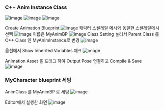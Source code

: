 ### C++ Anim Instance Class
![image](https://user-images.githubusercontent.com/29656900/183334501-cbdadaf3-16ad-4c01-9c94-36ac08d216df.png)
![image](https://user-images.githubusercontent.com/29656900/183334598-014071fe-7a05-4d9e-8f2e-259e90e55139.png)
![image](https://user-images.githubusercontent.com/29656900/183334630-566c0738-8469-45d4-b6ba-6a8ff1c769fb.png)



Create Animation Blueprint 
![image](https://user-images.githubusercontent.com/29656900/183333625-03370f01-697c-4191-8f4a-dd5188ebb936.png)
캐릭터 스켈레탈 메시와 동일한 스켈레탈메시 선택
![image](https://user-images.githubusercontent.com/29656900/183335319-97fd9ad8-a050-427c-b4b9-6b6db5e17b16.png)
이름은 MyAnimBP 
![image](https://user-images.githubusercontent.com/29656900/183335417-285e3514-157b-4c5f-bab3-a411a0f8d3a6.png)
Class Setting 눌러서 Parent Class 를 C++ Class 인 MyAnimInstance로 변경
![image](https://user-images.githubusercontent.com/29656900/183335561-49991286-a47e-416c-853d-9defcf8046fc.png)

옵션에서 Show Inherited Variables 체크
![image](https://user-images.githubusercontent.com/29656900/183335758-4d3fe918-22f7-421f-aec7-0bf3d974e5d9.png)

Animation Asset 을 드래그 하여 Output Pose 연결하고 Compile & Save
![image](https://user-images.githubusercontent.com/29656900/183335968-6894d57a-fad2-4580-a5d1-ceb13a11b5c7.png)

### MyCharacter blueprint 세팅
AnimClass 를 MyAnimBP 로 세팅
![image](https://user-images.githubusercontent.com/29656900/183336199-03f9046c-cf66-4b05-b15d-22d1f55c28c5.png)

Editor에서 실행한 화면
![image](https://user-images.githubusercontent.com/29656900/183336267-17925ea9-fdb5-4908-8fc5-fe8ad6960523.png)
